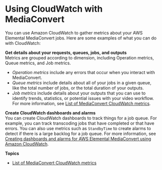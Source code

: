 # Using CloudWatch with MediaConvert<a name="cloudwatch_metrics"></a>

You can use Amazon CloudWatch to gather metrics about your AWS Elemental MediaConvert jobs\. Here are some examples of what you can do with CloudWatch:

**Get details about your requests, queues, jobs, and outputs**  
Metrics are grouped according to dimension, including Operation metrics, Queue metrics, and Job metrics\.  
+ *Operation metrics* include any errors that occur when you interact with MediaConvert\.
+ *Queue metrics* include details about all of your jobs in a given queue, like the total number of jobs, or the total duration of your outputs\.
+ *Job metrics* include details about your outputs that you can use to identify trends, statistics, or potential issues with your video workflow\.
For more information, see [List of MediaConvert CloudWatch metrics](metrics.md)\.

**Create CloudWatch dashboards and alarms**  
You can create CloudWatch dashboards to track things for a job queue\. For example, you can track transcoding jobs that have completed or that have errors\. You can also use metrics such as `StandbyTime` to create alarms to detect if there is a large backlog for a job queue\. For more information, see [Creating dashboards and alarms for AWS Elemental MediaConvert using Amazon CloudWatch](http://aws.amazon.com/blogs/media/creating-dashboards-and-alarms-for-aws-elemental-mediaconvert-using-amazon-cloudwatch/)\.

**Topics**
+ [List of MediaConvert CloudWatch metrics](metrics.md)